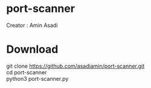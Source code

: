 # port-scanner
Creator : Amin Asadi
# Download
 git clone https://github.com/asadiamin/port-scanner.git
 <br />
 cd port-scanner
 <br />
 python3 port-scanner.py

